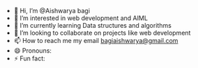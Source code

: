 - 👋 Hi, I’m @Aishwarya bagi
- 👀 I’m interested in web development and AIML
- 🌱 I’m currently learning Data structures and algorithms
- 💞️ I’m looking to collaborate on projects like web development
- 📫 How to reach me my email bagiaishwarya@gmail.com
- 😄 Pronouns: 
- ⚡ Fun fact:

<!---
Aishwaryabagi/Aishwaryabagi is a ✨ special ✨ repository because its `README.md` (this file) appears on your GitHub profile.
You can click the Preview link to take a look at your changes.
--->

